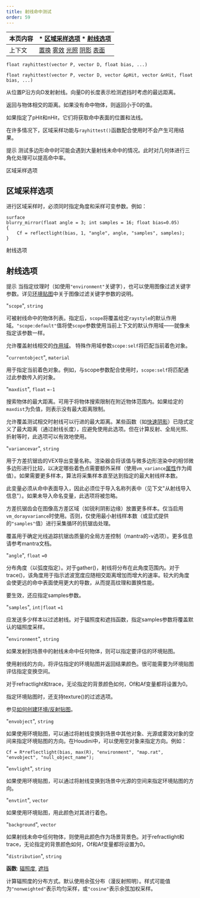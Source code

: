 ```yaml
---
title: 射线命中测试
order: 59
---
```

| 本页内容 | * [区域采样选项](#区域采样选项) * [射线选项](#射线选项) |
| --- | --- |
| 上下文 | [置换](../contexts/displace.html) [雾效](../contexts/fog.html) [光照](../contexts/light.html) [阴影](../contexts/shadow.html) [表面](../contexts/surface.html) |

`float rayhittest(vector P, vector D, float bias, ...)`

`float rayhittest(vector P, vector D, vector &pHit, vector &nHit, float bias, ...)`

从位置P沿方向D发射射线。向量D的长度表示检测遮挡时考虑的最远距离。

返回与物体相交的距离。如果没有命中物体，则返回小于0的值。

如果指定了pHit和nHit，它们将获取命中表面的位置和法线。

在许多情况下，区域采样功能与`rayhittest()`函数配合使用时不会产生可用结果。

提示
测试多边形命中时可能会遇到大量射线未命中的情况。此时对几何体进行三角化处理可以提高命中率。

区域采样选项

## 区域采样选项

进行区域采样时，必须同时指定角度和采样可变参数。例如：

```vex
surface
blurry_mirror(float angle = 3; int samples = 16; float bias=0.05)
{
    Cf = reflectlight(bias, 1, "angle", angle, "samples", samples);
}
```

射线选项

## 射线选项

提示
当指定纹理时（如使用`"environment"`关键字），也可以使用图像过滤关键字参数。详见[环境贴图](environment.html "返回环境纹理的颜色")中关于图像过滤关键字参数的说明。

"`scope`",
`string`

可被射线命中的物体列表。指定后，`scope`将覆盖给定`raystyle`的默认作用域。`"scope:default"`值将使`scope`参数使用当前上下文的默认作用域——就像未指定该参数一样。

允许覆盖射线相交的[作用域](../contexts/shading_contexts.html#scope)。
特殊作用域参数`scope:self`将匹配当前着色对象。

"`currentobject`",
`material`

用于指定当前着色对象。例如，与scope参数配合使用时，`scope:self`将匹配通过此参数传入的对象。

"`maxdist`",
`float`
`=-1`

搜索物体的最大距离。可用于将物体搜索限制在附近物体范围内。如果给定的`maxdist`为负值，则表示没有最大距离限制。

允许覆盖测试相交时射线可以行进的最大距离。某些函数（如[快速阴影](fastshadow.html "从位置P沿方向D发射射线")）已隐式定义了最大距离（通过射线长度），应避免使用此选项。但在计算反射、全局光照、折射等时，此选项可以有效地使用。

"`variancevar`",
`string`

用于方差抗锯齿的VEX导出变量名称。渲染器会将该值与微多边形渲染中的相邻微多边形进行比较，以决定哪些着色点需要额外采样（使用`vm_variance`[属性](../../props/index.html "属性允许您设置灵活强大的渲染、着色、光照和相机参数层次结构")作为阈值）。如果需要更多样本，算法将采集样本直至达到指定的最大射线样本数。

此变量必须从命中表面导入，因此必须位于导入名称列表中（见下文"从射线导入信息"）。如果未导入命名变量，此选项将被忽略。

方差抗锯齿会在图像高方差区域（如锐利阴影边缘）放置更多样本。仅当启用`vm_dorayvariance`时使用。否则，仅使用最小射线样本数（或显式提供的`"samples"`值）进行采集循环的抗锯齿处理。

覆盖用于确定光线追踪抗锯齿质量的全局方差控制（mantra的-v选项）。更多信息请参考mantra文档。

"`angle`",
`float`
`=0`

分布角度（以弧度指定）。对于gather()，射线将分布在此角度范围内。对于trace()，该角度用于指示滤波宽度应随相交距离增加而增大的速率。较大的角度会使更远的命中表面使用更大的导数，从而提高纹理和置换性能。

要生效，还应指定samples参数。

"`samples`",
`int|float`
`=1`

应发送多少样本以过滤射线。对于辐照度和遮挡函数，指定samples参数将覆盖默认的辐照度采样。

"`environment`",
`string`

如果发射到场景中的射线未命中任何物体，则可以指定要评估的环境贴图。

使用射线的方向，将评估指定的环境贴图并返回结果颜色。很可能需要为环境贴图评估指定变换空间。

对于refractlight和trace，无论指定的背景颜色如何，Of和Af变量都将设置为0。

指定环境贴图时，还支持texture()的过滤选项。

参见[如何创建环境/反射贴图](../../render/envmaps.html)。

"`envobject`",
`string`

如果使用环境贴图，可以通过将射线变换到场景中其他对象、光源或雾效对象的空间来指定环境贴图的方向。在Houdini中，可以使用空对象来指定方向。例如：

```vex
Cf = R*reflectlight(bias, max(R), "environment", "map.rat", "envobject", "null_object_name");
```

"`envlight`",
`string`

如果使用环境贴图，可以通过将射线变换到场景中光源的空间来指定环境贴图的方向。

"`envtint`",
`vector`

如果使用环境贴图，用此颜色对其进行着色。

"`background`",
`vector`

如果射线未命中任何物体，则使用此颜色作为场景背景色。对于refractlight和trace，无论指定的背景颜色如何，Of和Af变量都将设置为0。

"`distribution`",
`string`

**函数**: [辐照度](irradiance.html "计算点P处法线为N的辐照度（全局光照）"), [遮挡](occlusion.html "计算环境光遮挡")

计算辐照度的分布方式。默认使用余弦分布（漫反射照明）。样式可能值为`"nonweighted"`表示均匀采样，或`"cosine"`表示余弦加权采样。